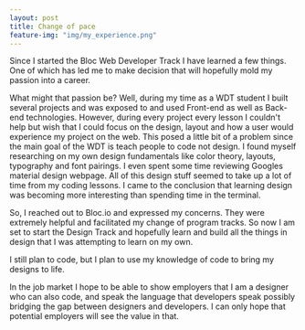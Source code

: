 ```yaml
---
layout: post
title: Change of pace
feature-img: "img/my_experience.png"
---
```


<p>Since I started the Bloc Web Developer Track I have learned a few things. One of which has led me to make decision that will hopefully mold my passion into a career.</p>

<p>What might that passion be? Well, during my time as a WDT student I built several projects and was exposed to and used Front-end as well as Back-end technologies. However, during every project every lesson I couldn't help but wish that I could focus on the design, layout and how a user would experience my project on the web. This posed a little bit of a problem since the main goal of the WDT is teach people to code not design. I found myself researching on my own design fundamentals like color theory, layouts, typography and font pairings. I even spent some time reviewing Googles material design webpage. All of this design stuff seemed to take up a lot of time from my coding lessons. I came to the conclusion that learning design was becoming more interesting than spending time in the terminal.</p>

<p>So, I reached out to Bloc.io and expressed my concerns. They were extremely helpful and facilitated my change of program tracks. So now I am set to start the Design Track and hopefully learn and build all the things in design that I was attempting to learn on my own.</p>
<p>I still plan to code, but I plan to use my knowledge of code to bring my designs to life.</p>

<p>In the job market I hope to be able to show employers that I am a designer who can also code, and speak the language that developers speak possibly bridging the gap between designers and developers. I can only hope that potential employers will see the value in that.</p>
